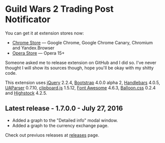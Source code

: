 # Guild Wars 2 Trading Post Notificator
You can get it at extension stores now:
* [Chrome Store](https://chrome.google.com/webstore/detail/fmfminppfcknlpekeffahpnpfahmhojk) &mdash; Google Chrome, Google Chrome Canary, Chromium and Yandex.Browser
* [Opera Store](https://addons.opera.com/extensions/details/guild-wars-2tm-trading-post-notificator/) &mdash; Opera 15+

Someone asked me to release extension on GitHub and I did so. I've never thought I will show its sources though, hope you'll be okay with my shitty code.

This extension uses [jQuery](https://jquery.com/) 2.2.4, [Bootstrap](http://getbootstrap.com/) 4.0.0 alpha 2, [Handlebars](http://handlebarsjs.com/) 4.0.5, [UAParser](https://github.com/faisalman/ua-parser-js) 0.7.10, [clipboard.js](https://github.com/zenorocha/clipboard.js) 1.5.12, [Font Awesome](http://fontawesome.io/) 4.6.3, [Balloon.css](https://github.com/kazzkiq/balloon.css) 0.2.4 and [Highstock](http://www.highcharts.com/) 4.2.5.

## Latest release - 1.7.0.0 - July 27, 2016
* Added a graph to the "Detailed info" modal window.
* Added a graph to the currency exchange page.

Check out previuos releases at [releases](https://github.com/terron-kun/tp-notificator/releases) page.
